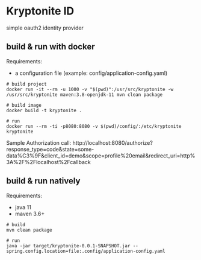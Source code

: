 # Kryptonite ID

simple oauth2 identity provider

## build & run with docker

Requirements:

- a configuration file (example: config/application-config.yaml)

```
# build project
docker run -it --rm -u 1000 -v "$(pwd)":/usr/src/kryptonite -w /usr/src/kryptonite maven:3.8-openjdk-11 mvn clean package

# build image
docker build -t kryptonite .

# run
docker run --rm -ti -p8080:8080 -v $(pwd)/config/:/etc/kryptonite kryptonite
```

Sample Authorization call:
http://localhost:8080/authorize?response_type=code&state=some-data%C3%9F&client_id=demo&scope=profile%20email&redirect_uri=http%3A%2F%2Flocalhost%2Fcallback


## build & run natively

Requirements:

- java 11
- maven 3.6+

```
# build
mvn clean package

# run
java -jar target/kryptonite-0.0.1-SNAPSHOT.jar --spring.config.location=file:.config/application-config.yaml
```

